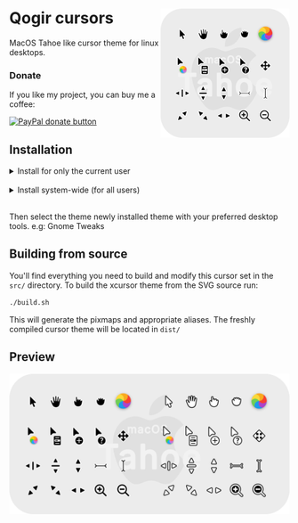 <img src="logo-readme.png" alt="Logo" align="right" /> Qogir cursors
===

MacOS Tahoe like cursor theme for linux desktops.

### Donate

If you like my project, you can buy me a coffee:

<span class="paypal"><a href="https://www.paypal.me/vinceliuice" title="Donate to this project using Paypal"><img src="https://www.paypalobjects.com/webstatic/mktg/Logo/pp-logo-100px.png" alt="PayPal donate button" /></a></span>


## Installation

<details>
<summary>Install for only the current user</summary>

<h2>Please choose either automated or manual installation.</h2>

<details>

<summary>Automated installation</summary>

Simply clone this git repository and while in the `/cursors` directory run the following command

```bash
./install.sh
```

</details>

<details>

<summary>Manual Installation</summary>

Simply copy the pre-compiled theme (located at `/dist`) to your `~/.icons` directory.

</details>

</details>

<br>

<details>
    <summary>Install system-wide (for all users)</summary>

Simply clone this git repository and while in the `/cursors` directory run the following command

```bash
sudo ./install.sh
```

</details>

<br>

Then select the theme newly installed theme with your preferred desktop tools.
e.g: Gnome Tweaks

## Building from source

You'll find everything you need to build and modify this cursor set in
the `src/` directory. To build the xcursor theme from the SVG source
run:

```bash
./build.sh
```

This will generate the pixmaps and appropriate aliases.
The freshly compiled cursor theme will be located in `dist/`

## Preview

![preview](preview.png)
